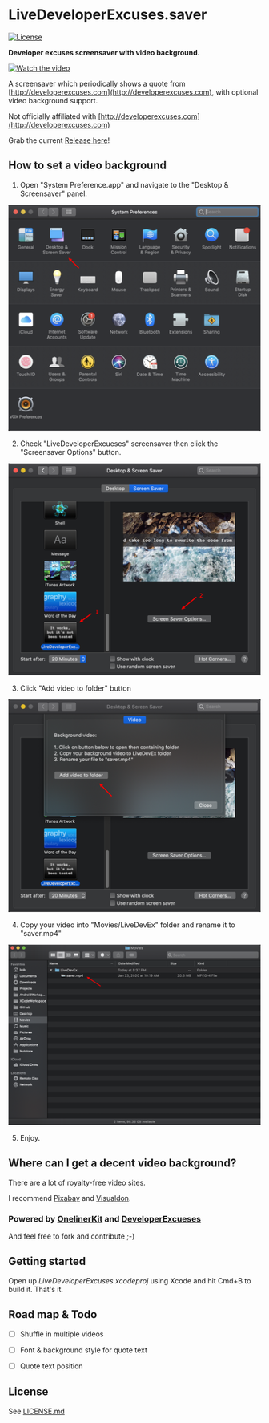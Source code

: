 # LiveDeveloperExcuses.saver

[![License](https://img.shields.io/badge/license-MIT-green.svg?style=flat)](https://github.com/kimar/DeveloperExcuses/blob/master/LICENSE.md)

**Developer excuses screensaver with video background.**

[![Watch the video](Release/Screenshot.png)](https://youtu.be/u5VPQrJWI-o)


A screensaver which periodically shows a quote from [http://developerexcuses.com](http://developerexcuses.com), with optional video background support.


Not officially affiliated with [http://developerexcuses.com](http://developerexcuses.com)

Grab the current [Release here](Release/LiveDeveloperExcuses.saver.zip)!

## How to set a video background

1. Open "System Preference.app" and navigate to the "Desktop & Screensaver" panel.

![Preference](imgs/settings.png)

2. Check "LiveDeveloperExcueses" screensaver then click the "Screensaver Options" button.

![Options](imgs/options.png)

3. Click "Add video to folder" button

![Folder](imgs/folder.png)

4. Copy your video into "Movies/LiveDevEx" folder and rename it to "saver.mp4"

![Copy](imgs/copy.png)

5. Enjoy.

## Where can I get a decent video background?

There are a lot of royalty-free video sites. 

I recommend [Pixabay](https://pixabay.com/videos/) and [Visualdon](https://visualdon.uk/).


### Powered by  [OnelinerKit](https://github.com/kimar/OnelinerKit) and [DeveloperExcueses](https://github.com/kimar/DeveloperExcuses)


And feel free to fork and contribute ;-)

## Getting started

Open up *LiveDeveloperExcuses.xcodeproj* using Xcode and hit Cmd+B to build it. That's it.

## Road map & Todo

- [ ] Shuffle in multiple videos
- [ ] Font & background style for quote text
- [ ] Quote text position


## License

See [LICENSE.md](LICENSE.md)
